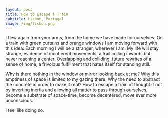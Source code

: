 ```yaml
---
layout: post
title: How to Escape a Train
subtitle: Lisbon, Portugal
image: /img/lisbon.png
---
```

I flew again from your arms, from the home we have made for ourselves. On a train with green curtains and orange windows I am moving forward with this idea: Each morning I will be a stranger, wherever I am. My life will stay strange, evidence of incoherent movements, a trail coiling inwards but never reaching a center. Overlapping and colliding, future rewrites of a sense of home, a frivolous fulfillment that hates itself for standing still.

Why is there nothing in the window or mirror looking back at me? Why this emptiness of space is limited to my gazing there. Why the need to abstract the concrete in order to make it real? How to escape a train of thought if not by inverting inertia and allowing all matter to pass through ourselves, become a substrate of space-time, become decentered, move ever more unconscious.

I feel like doing so.
